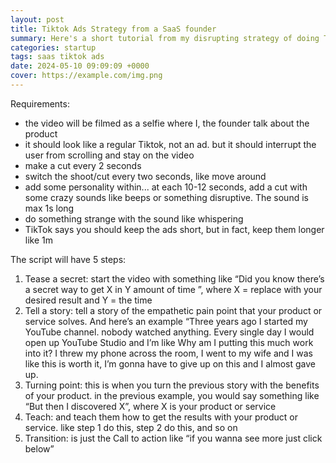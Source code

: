```yaml
---
layout: post
title: Tiktok Ads Strategy from a SaaS founder
summary: Here's a short tutorial from my disrupting strategy of doing Tiktok Ads as a SaaS Founder
categories: startup
tags: saas tiktok ads
date: 2024-05-10 09:09:09 +0000
cover: https://example.com/img.png
---
```


Requirements:

- the video will be filmed as a selfie where I, the founder talk about the product
- it should look like a regular Tiktok, not an ad. but it should interrupt the user from scrolling and stay on the video
- make a cut every 2 seconds 
- switch the shoot/cut every two seconds, like move around
- add some personality within... at each 10-12 seconds, add a cut with some crazy sounds like beeps or something disruptive. The sound is max 1s long
- do something strange with the sound like whispering
- TikTok says you should keep the ads short, but in fact, keep them longer like 1m

The script will have 5 steps:
1. Tease a secret: start the video with something like “Did you know there’s a secret way to get X in Y amount of time ”, where X = replace with your desired result and Y = the time
2. Tell a story: tell a story of the empathetic pain point that your product or service solves. And here’s an example “Three years ago I started my YouTube channel. nobody watched anything. Every single day I would open up YouTube Studio and I’m like Why am I putting this much work into it? I threw my phone across the room, I went to my wife and I was like this is worth it, I’m gonna have to give up on this and I almost gave up.
3. Turning point: this is when you turn the previous story with the benefits of your product. in the previous example, you would say something like “But then I discovered X”, where X is your product or service 
4. Teach: and teach them how to get the results with your product or service. like step 1 do this, step 2 do this, and so on
5. Transition: is just the Call to action like “if you wanna see more just click below”
